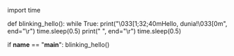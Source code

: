 import time

def blinking_hello():
    while True:
        print("\033[1;32;40mHello, dunia!\033[0m", end="\r")
        time.sleep(0.5)
        print("                ", end="\r")
        time.sleep(0.5)

if __name__ == "__main__":
    blinking_hello()
